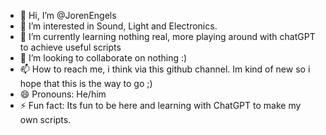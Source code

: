 - 👋 Hi, I’m @JorenEngels
- 👀 I’m interested in Sound, Light and Electronics.
- 🌱 I’m currently learning nothing real, more playing around with chatGPT to achieve useful scripts
- 💞️ I’m looking to collaborate on nothing :) 
- 📫 How to reach me, i think via this github channel. Im kind of new so i hope that this is the way to go ;)
- 😄 Pronouns: He/him
- ⚡ Fun fact: Its fun to be here and learning with ChatGPT to make my own scripts.

<!---
JorenEngels/JorenEngels is a ✨ special ✨ repository because its `README.md` (this file) appears on your GitHub profile.
You can click the Preview link to take a look at your changes.
--->
